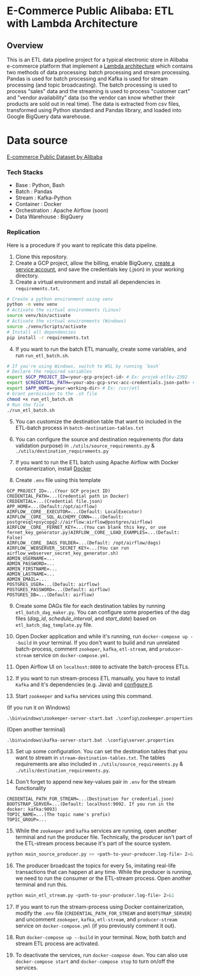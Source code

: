 # E-Commerce Public Alibaba: ETL with Lambda Architecture

## Overview

This is an ETL data pipeline project for a typical electronic store in Alibaba e-commerce platform that implement a [Lambda architecture](https://www.databricks.com/glossary/lambda-architecture) which contains two methods of data processing: batch processing and stream processing. Pandas is used for batch processing and Kafka is used for stream processing (and topic broadcasting). The batch processing is used to process "sales" data and the streaming is used to process "customer cart" and "vendor availability" data (so the vendor can know whether their products are sold out in real time). The data is extracted from csv files, transformed using Python standard and Pandas library, and loaded into Google BigQuery data warehouse.

# Data source

[E-commerce Public Dataset by Alibaba](https://www.kaggle.com/datasets/AppleEcomerceInfo/ecommerce-information/data)

### Tech Stacks

- Base           : Python, Bash
- Batch          : Pandas
- Stream         : Kafka-Python
- Container      : Docker
- Orchestration  : Apache Airflow (soon)
- Data Warehouse : BigQuery

### Replication

Here is a procedure if you want to replicate this data pipeline.

1. Clone this repository.
2. Create a GCP project, allow the billing, enable BigQuery, [create a service account](https://cloud.google.com/iam/docs/service-accounts-create), and save the credentials key (.json) in your working directory.
3. Create a virtual environment and install all dependencies in `requirements.txt`.

```bash
# Create a python environment using venv
python -m venv venv
# Activate the virtual environments (Linux)
source venv/bin/activate
# Activate the virtual environments (Windows)
source ./venv/Scripts/activate
# Install all dependencies
pip install -r requirements.txt
```

4. If you want to run the batch ETL manually, create some variables, and run `run_etl_batch.sh`.

```bash
# If you're using Windows, switch to WSL by running `bash`
# Declare the required variables
export $GCP_PROJECT_ID=<your-gcp-project-id> # Ex: projek-etlku-2392 
export $CREDENTIAL_PATH=<your-abs-gcp-srvc-acc-credentials.json-path> # Ex: /usr/etl/credentials.json
export $APP_HOME=<your-working-dir> # Ex: /usr/etl
# Grant permission to the .sh file
chmod +x run_etl_batch.sh
# Run the file
./run_etl_batch.sh
```

5. You can customize the destination table that want to included in the ETL-batch process in `batch-destination-tables.txt`

6. You can configure the source and destination requirements (for data validation purpose) in `./utils/source_requirements.py` & `./utils/destination_requirements.py`

7. If you want to run the ETL batch using Apache Airflow with Docker containerization, install [Docker](https://docs.docker.com/desktop/install/windows-install/)

8. Create `.env` file using this template

```env
GCP_PROJECT_ID=...(Your GCP project ID)
CREDENTIAL_PATH=...(Credential path in Docker)
CREDENTIAL=...(Credential file.json)
APP_HOME=...(Default:/opt/airflow)
AIRFLOW__CORE__EXECUTOR=...(Default: LocalExecutor)
AIRFLOW__CORE__SQL_ALCHEMY_CONN=...(Default: postgresql+psycopg2://airflow:airflow@postgres/airflow)
AIRFLOW__CORE__FERNET_KEY=...(You can blank this key, or use fernet_key_generator.py)AIRFLOW__CORE__LOAD_EXAMPLES=...(Default: False)
AIRFLOW__CORE__DAGS_FOLDER=...(Default: /opt/airflow/dags)
AIRFLOW__WEBSERVER__SECRET_KEY=...(You can run airflow_webserver_secret_key_generator.sh)
ADMIN_USERNAME=...
ADMIN_PASSWORD=...
ADMIN_FIRSTNAME=...
ADMIN_LASTNAME=...
ADMIN_EMAIL=...
POSTGRES_USER=...(Default: airflow)
POSTGRES_PASSWORD=...(Default: airflow)
POSTGRES_DB=...(Default: airflow)
```

9. Create some DAGs file for each destination tables by running `etl_batch_dag_maker.py`. You can configure some properties of the dag files (_dag_id_, _schedule_interval_, and _start_date_) based on `etl_batch_dag_template.py` file.

10. Open Docker application and while it's running, run `docker-compose up --build` in your terminal. If you don't want to build and run unrelated batch-process, comment `zookeper`, `kafka`, `etl-stream`, and `producer-stream` service on `docker-compose.yml`.

11. Open Airflow UI on `localhost:8080` to activate the batch-process ETLs.

12. If you want to run stream-process ETL manually, you have to install `Kafka` and it's dependencies (e.g. Java) and [configure it](https://www.geeksforgeeks.org/how-to-install-and-run-apache-kafka-on-windows/).

12. Start `zookeeper` and `kafka` services using this command.

(If you run it on Windows)

```console
.\bin\windows\zookeeper-server-start.bat .\config\zookeeper.properties
```

(Open another terminal)

```console
.\bin\windows\kafka-server-start.bat .\config\server.properties
```

13. Set up some configuration. You can set the destination tables that you want to stream in `stream-destination-tables.txt`. The tables requirements are also included in `./utils/source_requirements.py` & `./utils/destination_requirements.py`. 

14. Don't forget to append new key-values pair in `.env` for the stream functionality

```env
CREDENTIAL_PATH_FOR_STREAM=...(Destination for credential.json)
BOOTSTRAP_SERVER=...(Default: localhost:9092. If you run in the docker: kafka:9093)
TOPIC_NAME=...(The topic name's prefix)
TOPIC_GROUP=...
```

15. While the `zookeeper` and `kafka` services are running, open another terminal and run the producer file. Technically, the producer isn't part of the ETL-stream process because it's part of the source system.

```bash
python main_source_producer.py >> <path-to-your-producer.log-file> 2>&1
```

16. The producer broadcast the topics for every 5s, imitating real-life transactions that can happen at any time. While the producer is running, we need to run the consumer or the ETL-stream process. Open another terminal and run this.

```bash
python main_etl_stream.py <path-to-your-producer.log-file> 2>&1
```

17. If you want to run the stream-process using Docker containerization, modify the `.env` file (`CREDENTIAL_PATH_FOR_STREAM` and `BOOTSTRAP_SERVER`) and uncomment `zookeper`, `kafka`, `etl-stream`, and `producer-stream` service on `docker-compose.yml` (if you previously comment it out).

18. Run `docker-compose up --build` in your terminal. Now, both batch and stream ETL process are activated.

19. To deactivate the services, run `docker-compose down`. You can also use `docker-compose start` and `docker-compose stop` to turn on/off the services.